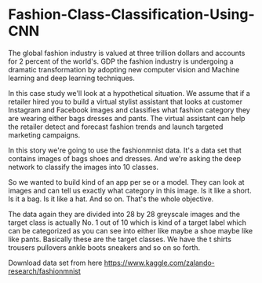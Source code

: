 # Fashion-Class-Classification-Using-CNN
The global fashion industry is valued at three trillion dollars and accounts for 2 percent of the world's. GDP the fashion industry is undergoing a dramatic transformation by adopting new computer vision and Machine learning and deep learning techniques.

In this case study we'll look at a hypothetical situation. We assume that if a retailer hired you to build a virtual stylist assistant that looks at customer Instagram and Facebook images and classifies what fashion category they are wearing either bags dresses and pants. The virtual assistant can help the retailer detect and forecast fashion trends and launch targeted marketing campaigns.

In this story we're going to use the fashionmnist data. It's a data set that contains images of bags shoes and dresses. And we're asking the deep network to classify the images into 10 classes.

So we wanted to build kind of an app per se or a model. They can look at images and can tell us exactly what category in this image. Is it like a short. Is it a bag. Is it like a hat. And so on.
That's the whole objective.

The data again they are divided into 28 by 28 greyscale images and the target class is actually No. 1 out of 10 which is kind of a target label which can be categorized as you can see into either like maybe a shoe maybe like like pants. Basically these are the target classes. We have the t shirts trousers pullovers ankle boots sneakers and so on so forth.

Download data set from here https://www.kaggle.com/zalando-research/fashionmnist
